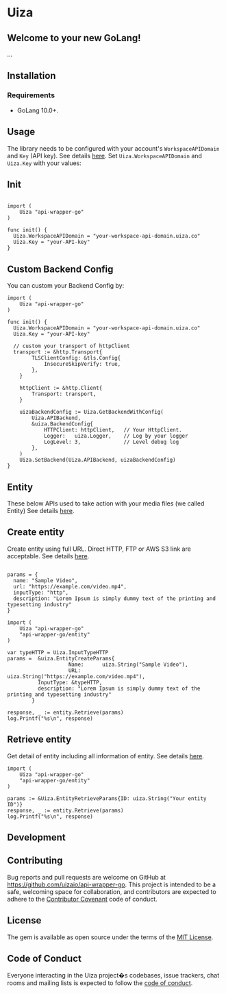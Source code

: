 # Uiza

## Welcome to your new GoLang!

...

## Installation

### Requirements

- GoLang 10.0+.

## Usage

The library needs to be configured with your account's `WorkspaceAPIDomain` and `Key` (API key).
See details [here](https://docs.uiza.io/#authentication).
Set `Uiza.WorkspaceAPIDomain` and `Uiza.Key` with your values:

## Init

```golang

import (
    Uiza "api-wrapper-go"
)

func init() {
  Uiza.WorkspaceAPIDomain = "your-workspace-api-domain.uiza.co"
  Uiza.Key = "your-API-key"
}

```

## Custom Backend Config

You can custom your Backend Config by:

```golang
import (
    Uiza "api-wrapper-go"
)

func init() {
  Uiza.WorkspaceAPIDomain = "your-workspace-api-domain.uiza.co"
  Uiza.Key = "your-API-key"

  // custom your transport of httpClient
  transport := &http.Transport{
		TLSClientConfig: &tls.Config{
			InsecureSkipVerify: true,
		},
	}

	httpClient := &http.Client{
		Transport: transport,
	}

	uizaBackendConfig := Uiza.GetBackendWithConfig(
		Uiza.APIBackend,
		&uiza.BackendConfig{
			HTTPClient: httpClient,   // Your HttpClient.
			Logger:   uiza.Logger,    // Log by your logger
			LogLevel: 3,              // Level debug log
		},
	)
	Uiza.SetBackend(Uiza.APIBackend, uizaBackendConfig)
}
```

## Entity

These below APIs used to take action with your media files (we called Entity)
See details [here](https://docs.uiza.io/#video).

## Create entity

Create entity using full URL. Direct HTTP, FTP or AWS S3 link are acceptable.
See details [here](https://docs.uiza.io/#create-entity).

```golang

params = {
  name: "Sample Video",
  url: "https://example.com/video.mp4",
  inputType: "http",
  description: "Lorem Ipsum is simply dummy text of the printing and typesetting industry"
}

import (
    Uiza "api-wrapper-go"
    "api-wrapper-go/entity"
)

var typeHTTP = Uiza.InputTypeHTTP
params =  &uiza.EntityCreateParams{
					Name:      uiza.String("Sample Video"),
					URL:       uiza.String("https://example.com/video.mp4"),
          InputType: &typeHTTP,
          description: "Lorem Ipsum is simply dummy text of the printing and typesetting industry"
        }

response, _ := entity.Retrieve(params)
log.Printf("%s\n", response)
```

## Retrieve entity

Get detail of entity including all information of entity.
See details [here](https://docs.uiza.io/#retrieve-an-entity).

```golang
import (
    Uiza "api-wrapper-go"
    "api-wrapper-go/entity"
)

params := &Uiza.EntityRetrieveParams{ID: uiza.String("Your entity ID")}
response, _ := entity.Retrieve(params)
log.Printf("%s\n", response)
```

## Development

## Contributing

Bug reports and pull requests are welcome on GitHub at https://github.com/uizaio/api-wrapper-go. This project is intended to be a safe, welcoming space for collaboration, and contributors are expected to adhere to the [Contributor Covenant](http://contributor-covenant.org) code of conduct.

## License

The gem is available as open source under the terms of the [MIT License](https://opensource.org/licenses/MIT).

## Code of Conduct

Everyone interacting in the Uiza project�s codebases, issue trackers, chat rooms and mailing lists is expected to follow the [code of conduct](https://github.com/uizaio/api-wrapper-go/blob/master/CODE_OF_CONDUCT.md).
